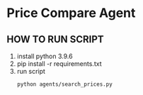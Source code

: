 # Price Compare Agent
## HOW TO RUN SCRIPT
1. install python 3.9.6
2. pip install -r requirements.txt
3. run script
    ```
    python agents/search_prices.py
    ```